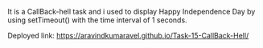 It is a CallBack-hell task and i used to display Happy Independence Day by using setTimeout() with the time interval of 1 seconds.

Deployed link: https://aravindkumaravel.github.io/Task-15-CallBack-Hell/
